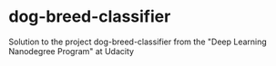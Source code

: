 # dog-breed-classifier

Solution to the project dog-breed-classifier from the "Deep Learning Nanodegree Program" at Udacity

